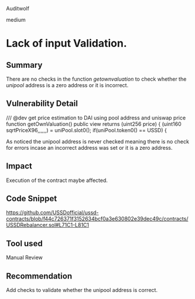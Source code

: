 Auditwolf

medium

# Lack of input Validation.

## Summary

There are no checks in the function _getownvaluation_ to check whether the _unipool_ address is a zero address or it is incorrect.

## Vulnerability Detail

 /// @dev get price estimation to DAI using pool address and uniswap price
    function getOwnValuation() public view returns (uint256 price) {
      (uint160 sqrtPriceX96,,,,,,) =  uniPool.slot0();
      if(uniPool.token0() == USSD) {

As noticed the unipool address is never checked meaning there is no check for errors incase an incorrect address was set or it is a zero address.

## Impact
Execution of the contract maybe  affected.

## Code Snippet

https://github.com/USSDofficial/ussd-contracts/blob/f44c726371f3152634bcf0a3e630802e39dec49c/contracts/USSDRebalancer.sol#L71C1-L81C1

## Tool used

Manual Review

## Recommendation
Add checks to validate whether the unipool address is correct.
